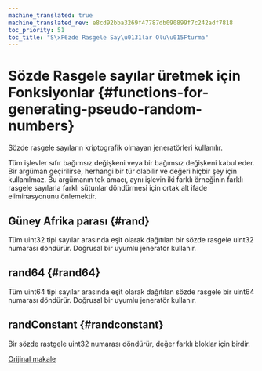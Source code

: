 ```yaml
---
machine_translated: true
machine_translated_rev: e8cd92bba3269f47787db090899f7c242adf7818
toc_priority: 51
toc_title: "S\xF6zde Rasgele Say\u0131lar Olu\u015Fturma"
---
```


# Sözde Rasgele sayılar üretmek için Fonksiyonlar {#functions-for-generating-pseudo-random-numbers}

Sözde rasgele sayıların kriptografik olmayan jeneratörleri kullanılır.

Tüm işlevler sıfır bağımsız değişkeni veya bir bağımsız değişkeni kabul eder.
Bir argüman geçirilirse, herhangi bir tür olabilir ve değeri hiçbir şey için kullanılmaz.
Bu argümanın tek amacı, aynı işlevin iki farklı örneğinin farklı rasgele sayılarla farklı sütunlar döndürmesi için ortak alt ifade eliminasyonunu önlemektir.

## Güney Afrika parası {#rand}

Tüm uint32 tipi sayılar arasında eşit olarak dağıtılan bir sözde rasgele uint32 numarası döndürür.
Doğrusal bir uyumlu jeneratör kullanır.

## rand64 {#rand64}

Tüm uint64 tipi sayılar arasında eşit olarak dağıtılan sözde rasgele bir uint64 numarası döndürür.
Doğrusal bir uyumlu jeneratör kullanır.

## randConstant {#randconstant}

Bir sözde rastgele uint32 numarası döndürür, değer farklı bloklar için birdir.

[Orijinal makale](https://clickhouse.tech/docs/en/query_language/functions/random_functions/) <!--hide-->
